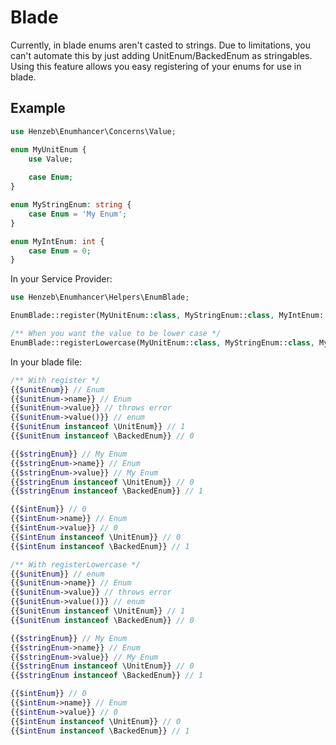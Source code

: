 # Blade

Currently, in blade enums aren't casted to strings. Due to limitations, you can't automate this by just adding 
UnitEnum/BackedEnum as stringables. Using this feature allows you easy registering of your enums for use in blade. 

## Example
```php
use Henzeb\Enumhancer\Concerns\Value;

enum MyUnitEnum {
    use Value;
    
    case Enum;
}

enum MyStringEnum: string {
    case Enum = 'My Enum';
}

enum MyIntEnum: int {
    case Enum = 0;
}
```

In your Service Provider:
```php
use Henzeb\Enumhancer\Helpers\EnumBlade;

EnumBlade::register(MyUnitEnum::class, MyStringEnum::class, MyIntEnum::class);

/** When you want the value to be lower case */
EnumBlade::registerLowercase(MyUnitEnum::class, MyStringEnum::class, MyIntEnum::class);
```

In your blade file:
```php
/** With register */
{{$unitEnum}} // Enum
{{$unitEnum->name}} // Enum
{{$unitEnum->value}} // throws error
{{$unitEnum->value()}} // enum
{{$unitEnum instanceof \UnitEnum}} // 1
{{$unitEnum instanceof \BackedEnum}} // 0

{{$stringEnum}} // My Enum
{{$stringEnum->name}} // Enum
{{$stringEnum->value}} // My Enum
{{$stringEnum instanceof \UnitEnum}} // 0
{{$stringEnum instanceof \BackedEnum}} // 1

{{$intEnum}} // 0
{{$intEnum->name}} // Enum
{{$intEnum->value}} // 0
{{$intEnum instanceof \UnitEnum}} // 0
{{$intEnum instanceof \BackedEnum}} // 1

/** With registerLowercase */
{{$unitEnum}} // enum
{{$unitEnum->name}} // Enum
{{$unitEnum->value}} // throws error
{{$unitEnum->value()}} // enum
{{$unitEnum instanceof \UnitEnum}} // 1
{{$unitEnum instanceof \BackedEnum}} // 0

{{$stringEnum}} // My Enum
{{$stringEnum->name}} // Enum
{{$stringEnum->value}} // My Enum
{{$stringEnum instanceof \UnitEnum}} // 0
{{$stringEnum instanceof \BackedEnum}} // 1

{{$intEnum}} // 0
{{$intEnum->name}} // Enum
{{$intEnum->value}} // 0
{{$intEnum instanceof \UnitEnum}} // 0
{{$intEnum instanceof \BackedEnum}} // 1
```

